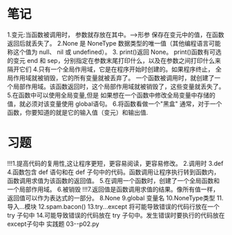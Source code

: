 # 笔记
1.变元:当函数被调用时， 参数就存放在其中。-->形参
  保存在变元中的值，在函数返回后就丢失了。
2.None 是 NoneType 数据类型的唯一值（其他编程语言可能称这个值为 null、 nil 或 undefined）。
3. print()返回 None。
   print()函数有可选的变元 end 和 sep，分别指定在参数末尾打印什么，以及在参数之间打印什么来隔开它们
4.只有一个全局作用域，它是在程序开始时创建的。如果程序终止， 全局作用域就被销毁，它的所有变量就被丢弃了。
  一个函数被调用时，就创建了一个局部作用域。该函数返回时，这个局部作用域就被销毁了，这些变量就丢失了。
5.在函数中可以使用全局变量,但是
  如果想在一个函数中修改全局变量中存储的值，就必须对该变量使用 global语句。
6.将函数看做一个"黑盒"
  通常，对于一个函数，你要知道的就是它的输入值（变元）和输出值.
# 习题
!!!1.提高代码的复用性,这让程序更短，更容易阅读，更容易修改。
2.调用时
3.def
4.函数包含 def 语句和在 def 子句中的代码。函数调用让程序执行转到函数内，函数调用求值为该函数的返回值。
5.在调用一个函数时，创建了一个全局函数和一个局部作用域。
6.被销毁
!!!7.返回值是函数调用求值的结果。像所有值一样，返回值可以作为表达式的一部分。
8.None
9.global 变量名
10.NoneType类型
11.导入...模块
12.spam.bacon()
13.try...except 将可能导致错误的代码行放在一个 try 子句中
14.可能导致错误的代码放在 try 子句中。发生错误时要执行的代码放在 except子句中
实践题
03--p02.py